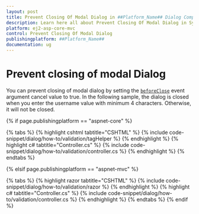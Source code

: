 ```yaml
---
layout: post
title: Prevent Closing Of Modal Dialog in ##Platform_Name## Dialog Component
description: Learn here all about Prevent Closing Of Modal Dialog in Syncfusion ##Platform_Name## Dialog component and more.
platform: ej2-asp-core-mvc
control: Prevent Closing Of Modal Dialog
publishingplatform: ##Platform_Name##
documentation: ug
---
```



# Prevent closing of modal Dialog

You can prevent closing of modal dialog by setting the [`beforeClose`](https://help.syncfusion.com/cr/aspnetcore-js2/Syncfusion.EJ2.Popups.Dialog.html#Syncfusion_EJ2_Popups_Dialog_BeforeClose) event argument cancel value to true.
In the following sample, the dialog is closed when you enter the username value with minimum 4 characters. Otherwise, it will not be closed.

{% if page.publishingplatform == "aspnet-core" %}

{% tabs %}
{% highlight cshtml tabtitle="CSHTML" %}
{% include code-snippet/dialog/how-to/validation/tagHelper %}
{% endhighlight %}
{% highlight c# tabtitle="Controller.cs" %}
{% include code-snippet/dialog/how-to/validation/controller.cs %}
{% endhighlight %}
{% endtabs %}

{% elsif page.publishingplatform == "aspnet-mvc" %}

{% tabs %}
{% highlight razor tabtitle="CSHTML" %}
{% include code-snippet/dialog/how-to/validation/razor %}
{% endhighlight %}
{% highlight c# tabtitle="Controller.cs" %}
{% include code-snippet/dialog/how-to/validation/controller.cs %}
{% endhighlight %}
{% endtabs %}
{% endif %}

